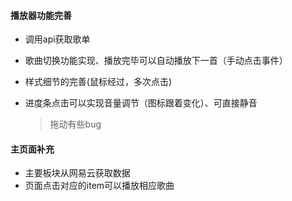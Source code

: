 #### 播放器功能完善

- 调用api获取歌单
- 歌曲切换功能实现、播放完毕可以自动播放下一首（手动点击事件）
- 样式细节的完善(鼠标经过，多次点击)

- 进度条点击可以实现音量调节（图标跟着变化）、可直接静音

  > 拖动有些bug

#### 主页面补充

- 主要板块从网易云获取数据
- 页面点击对应的item可以播放相应歌曲
